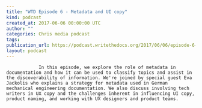 ```yaml
---
title: "WTD Episode 6 - Metadata and UI copy"
kind: podcast
created_at: 2017-06-06 00:00:00 UTC
author: ""
categories: Chris media podcast
tags: 
publication_url: https://podcast.writethedocs.org/2017/06/06/episode-6-the-power-of-metadata/
layout: podcast
---
```


                In this episode, we explore the role of metadata in documentation and how it can be used to classify topics and assist in the discoverability of information. We're joined by special guest Eva Jackolis who explains a strategy for metadata used in German mechanical engineering documentation. We also discuss involving tech writers in UX copy and the challenges inherent in influencing UI copy, product naming, and working with UX designers and product teams.
            